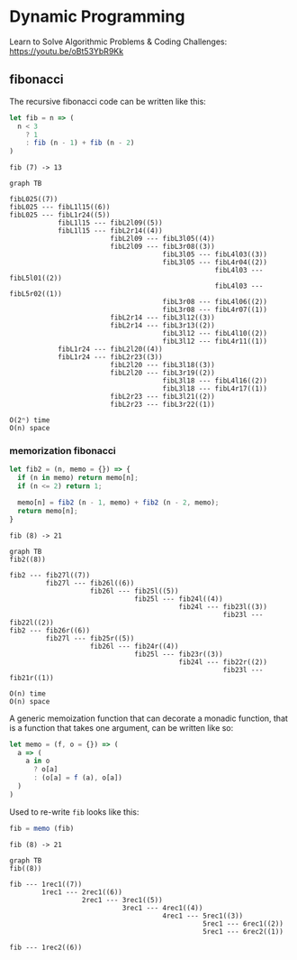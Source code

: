 # Dynamic Programming

Learn to Solve Algorithmic Problems & Coding Challenges:
https://youtu.be/oBt53YbR9Kk

## fibonacci

The recursive fibonacci code can be written like this:

```js
let fib = n => (
  n < 3
    ? 1
    : fib (n - 1) + fib (n - 2)
)
````

```
fib (7) -> 13
```

```mermaid
graph TB

fibL025((7))
fibL025 --- fibL1l15((6))
fibL025 --- fibL1r24((5))
            fibL1l15 --- fibL2l09((5))
            fibL1l15 --- fibL2r14((4))
                         fibL2l09 --- fibL3l05((4))
                         fibL2l09 --- fibL3r08((3))
                                      fibL3l05 --- fibL4l03((3))
                                      fibL3l05 --- fibL4r04((2))
                                                   fibL4l03 --- fibL5l01((2))
                                                   fibL4l03 --- fibL5r02((1))
                                      fibL3r08 --- fibL4l06((2))
                                      fibL3r08 --- fibL4r07((1))
                         fibL2r14 --- fibL3l12((3))
                         fibL2r14 --- fibL3r13((2))
                                      fibL3l12 --- fibL4l10((2))
                                      fibL3l12 --- fibL4r11((1))
            fibL1r24 --- fibL2l20((4))
            fibL1r24 --- fibL2r23((3))
                         fibL2l20 --- fibL3l18((3))
                         fibL2l20 --- fibL3r19((2))
                                      fibL3l18 --- fibL4l16((2))
                                      fibL3l18 --- fibL4r17((1))
                         fibL2r23 --- fibL3l21((2))
                         fibL2r23 --- fibL3r22((1))
```

```
O(2ⁿ) time
O(n) space
```

### memorization fibonacci

```js
let fib2 = (n, memo = {}) => {
  if (n in memo) return memo[n];
  if (n <= 2) return 1;

  memo[n] = fib2 (n - 1, memo) + fib2 (n - 2, memo);
  return memo[n];
}
```

```
fib (8) -> 21
```

```mermaid
graph TB
fib2((8))

fib2 --- fib27l((7))
         fib27l --- fib26l((6))
                    fib26l --- fib25l((5))
                               fib25l --- fib24l((4))
                                          fib24l --- fib23l((3))
                                                     fib23l --- fib22l((2))
fib2 --- fib26r((6))
         fib27l --- fib25r((5))
                    fib26l --- fib24r((4))
                               fib25l --- fib23r((3))
                                          fib24l --- fib22r((2))
                                                     fib23l --- fib21r((1))
```

```
O(n) time
O(n) space
```

A generic memoization function that can decorate a monadic
function, that is a function that takes one argument, can be
written like so:

```js
let memo = (f, o = {}) => (
  a => (
    a in o
      ? o[a]
      : (o[a] = f (a), o[a])
  )
)
```

Used to re-write `fib` looks like this:

```js
fib = memo (fib)
```

```
fib (8) -> 21
```

```mermaid
graph TB
fib((8))

fib --- 1rec1((7))
        1rec1 --- 2rec1((6))
                  2rec1 --- 3rec1((5))
                            3rec1 --- 4rec1((4))
                                      4rec1 --- 5rec1((3))
                                                5rec1 --- 6rec1((2))
                                                5rec1 --- 6rec2((1))

fib --- 1rec2((6))
```
